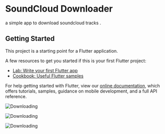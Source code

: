 # SoundCloud Downloader

a simple app to download soundcloud tracks .

## Getting Started

This project is a starting point for a Flutter application.

A few resources to get you started if this is your first Flutter project:

- [Lab: Write your first Flutter app](https://flutter.io/docs/get-started/codelab)
- [Cookbook: Useful Flutter samples](https://flutter.io/docs/cookbook)

For help getting started with Flutter, view our 
[online documentation](https://flutter.io/docs), which offers tutorials, 
samples, guidance on mobile development, and a full API reference.


![Downloading](https://i.imgur.com/zRpanL4.png)


![Downloading](https://i.imgur.com/VbclLP0.png)


![Downloading](https://i.imgur.com/gXMjYoc.png)


